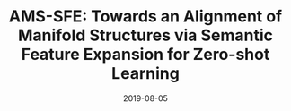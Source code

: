 ---
title: "AMS-SFE: Towards an Alignment of Manifold Structures via Semantic Feature Expansion for Zero-shot Learning"
authors:
- Jingcai Guo
- Song Guo
date: "2019-08-05"
doi: "10.1109/ICME.2019.00021"


# Publication type.
# Legend: 0 = Uncategorized; 1 = Conference paper; 2 = Journal article;
# 3 = Preprint / Working Paper; 4 = Report; 5 = Book; 6 = Book section;
# 7 = Thesis; 8 = Patent
publication_types: ["1"]

# Publication name and optional abbreviated publication name.
publication: In *IEEE International Conference on Multimedia and Expo*
publication_short: In *ICME (CCF-B)*

# links:
# - name: Custom Link
#   url: http://example.org
url_pdf: https://ieeexplore.ieee.org/abstract/document/8784887
# url_code: '#'
# url_dataset: '#'
# url_poster: '#'
# url_project: ''
# url_slides: ''
# url_video: '#'

# Featured image
# To use, add an image named `featured.jpg/png` to your page's folder. 
# image:
#   caption: 'Image credit: [**Unsplash**](https://unsplash.com/photos/pLCdAaMFLTE)'
#   focal_point: ""
#   preview_only: false

# Associated Projects (optional).
#   Associate this publication with one or more of your projects.
#   Simply enter your project's folder or file name without extension.
#   E.g. `internal-project` references `content/project/internal-project/index.md`.
#   Otherwise, set `projects: []`.
projects: []
---